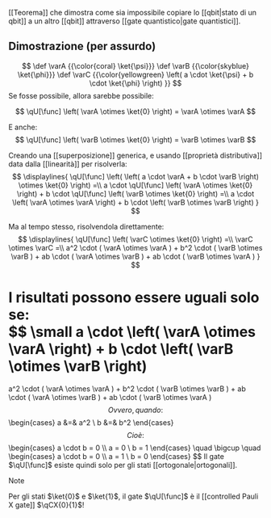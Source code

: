[[Teorema]] che dimostra come sia impossibile copiare lo [[qbit|stato di un qbit]] a un altro [[qbit]] attraverso [[gate quantistico|gate quantistici]].

## Dimostrazione (per assurdo)

$$
\def \varA {{\color{coral} \ket{\psi}}}
\def \varB {{\color{skyblue} \ket{\phi}}}
\def \varC {{\color{yellowgreen}	\left( 
	a \cdot \ket{\psi} + b \cdot \ket{\phi}
\right) }}
$$
Se fosse possibile, allora sarebbe possibile:

$$
\qU[\func] \left( \varA \otimes \ket{0} \right) = \varA \otimes \varA
$$

E anche:
$$
\qU[\func] \left( \varB \otimes \ket{0} \right) = \varB \otimes \varB
$$

Creando una [[superposizione]] generica, e usando [[proprietà distributiva]] data dalla [[linearità]] per risolverla:
$$
\displaylines{
	\qU[\func] \left(
		\left( 
			a \cdot \varA + b \cdot \varB
		\right)
		\otimes \ket{0}
	\right)
	=\\
	a \cdot \qU[\func] 
	\left(
		\varA \otimes \ket{0}
	\right)
	+
	b \cdot \qU[\func]
	\left(
		\varB \otimes \ket{0}
	\right)
	=\\
	a \cdot \left(
		\varA \otimes \varA
	\right)
	+
	b \cdot \left(
		\varB \otimes \varB
	\right)
}
$$

Ma al tempo stesso, risolvendola direttamente:
$$
\displaylines{
	\qU[\func] \left(
		\varC \otimes \ket{0}
	\right)
	=\\
	\varC
	\otimes
	\varC
	=\\
	a^2 \cdot ( \varA \otimes \varA )
	+
	b^2 \cdot ( \varB \otimes \varB )
	+
	ab \cdot ( \varA \otimes \varB )
	+
	ab \cdot ( \varB \otimes \varA )
}
$$

I risultati possono essere uguali solo se:  
$$
\small
a \cdot \left(
	\varA \otimes \varA
\right)
+
b \cdot \left(
	\varB \otimes \varB
\right)
= 
a^2 \cdot ( \varA \otimes \varA )
+
b^2 \cdot ( \varB \otimes \varB )
+
ab \cdot ( \varA \otimes \varB )
+
ab \cdot ( \varB \otimes \varA )
$$
Ovvero, quando:
$$
\begin{cases}
a &=& a^2 \\
b &=& b^2
\end{cases}
$$
Cioè:
$$
\begin{cases}
a \cdot b = 0 \\\\
a = 0 \\
b = 1
\end{cases}
\quad
\bigcup
\quad
\begin{cases}
a \cdot b = 0 \\\\
a = 1 \\
b = 0
\end{cases}
$$
Il gate $\qU[\func]$ esiste quindi solo per gli stati [[ortogonale|ortogonali]].

> [!Note]
> Per gli stati $\ket{0}$ e $\ket{1}$, il gate $\qU[\func]$ è il [[controlled Pauli X gate]] $\qCX{0}{1}$!
